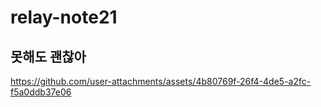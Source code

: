 # relay-note21

## 못해도 괜찮아

https://github.com/user-attachments/assets/4b80769f-26f4-4de5-a2fc-f5a0ddb37e06



